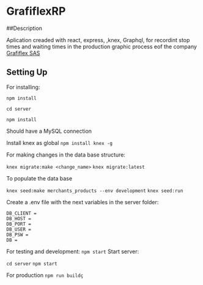 


GrafiflexRP
==============

##Description

Aplication creaded with react, express, ,knex, Graphql, for recordint stop times and waiting times in the production graphic process eof the company [Grafiflex SAS](www.grafiflex.com)


## Setting Up

For installing:

`npm install`

`cd server`

`npm install`

Should have a MySQL connection

Install knex as global
`npm install knex -g`

For making changes in the data base structure:

`knex migrate:make <change_name>`
`knex migrate:latest`

To populate the data base

`knex seed:make merchants_products --env development`
`knex seed:run`

Create a .env file with the next variables in the server folder:

```
DB_CLIENT = 
DB_HOST = 
DB_PORT = 
DB_USER = 
DB_PSW = 
DB = 
```

For testing and development:
`npm start`
Start server:

`cd server`
`npm start`

For production
`npm run buildç`
